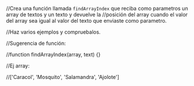 //Crea una función llamada `findArrayIndex` que reciba como parametros un array de textos y un texto y devuelve la 
//posición del array cuando el valor del array sea igual al valor del texto que enviaste como parametro.

//Haz varios ejemplos y compruebalos.

//Sugerencia de función:


//function findArrayIndex(array, text) {}

//Ej array:

//['Caracol', 'Mosquito', 'Salamandra', 'Ajolote']
